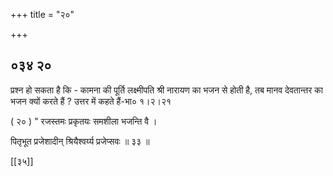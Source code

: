 +++
title = "२०"

+++


## ०३४ २०
प्रश्न हो सकता है कि - कामना की पूर्ति लक्ष्मीपति श्री नारायण का भजन से होती है, तब मानव देवतान्तर का भजन क्यों करते हैं ? उत्तर में कहते हैं-भा० १।२।२१ 

( २० ) " रजस्तमः प्रकृतयः समशीला भजन्ति वै । 

पितृभूत प्रजेशादीन् श्रियैश्वर्य्य प्रजेप्सवः ॥ ३३ ॥ 



[[३५]]
